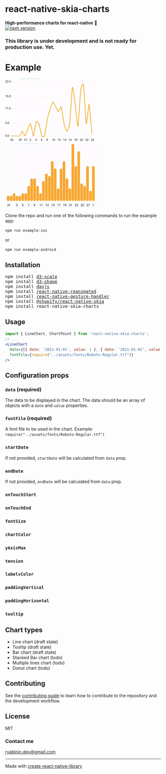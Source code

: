# react-native-skia-charts

**High-performance charts for react-native** 🚀  
[![npm version](https://img.shields.io/npm/v/react-native-skia-charts.svg?style=flat)](https://www.npmjs.com/package/react-native-skia-charts)

### This library is under development and is not ready for production use. Yet.

# Example

<img src="img/line-chart.gif" width="300" />
<img src="img/bar-chart.gif" width="300" />

Clone the repo and run one of the following commands to run the example app:

```js
npm run example:ios
```

or

```js
npm run example:android
```

## Installation

<pre>
npm install <a href="https://github.com/d3/d3-scale">d3-scale</a>
npm install <a href="https://github.com/d3/d3-shape">d3-shape</a>
npm install <a href="https://github.com/iamkun/dayjs">dayjs</a>
npm install <a href="https://github.com/software-mansion/react-native-reanimated">react-native-reanimated</a>
npm install <a href="https://github.com/software-mansion/react-native-gesture-handler">react-native-gesture-handler</a>
npm install <a href="https://github.com/Shopify/react-native-skia">@shopify/react-native-skia</a>
npm install react-native-skia-charts
</pre>

## Usage

```jsx
import { LineChart, ChartPoint } from 'react-native-skia-charts';
// ...
<LineChart
  data={[{ date: '2021-01-01', value: 1 }, { date: '2021-01-02', value: 2 }, ... ]}
  fontFile={require("../assets/fonts/Roboto-Regular.ttf")}
/>
```

## Configuration props

### `data` (required)
The data to be displayed in the chart. The data should be an array of objects with a `date` and `value` properties.

### `fontFile` (required)
A font file to be used in the chart. Example: `require("../assets/fonts/Roboto-Regular.ttf")`

### `startDate`

If not provided, `startDate` will be calculated from `data` prop.

### `endDate`

If not provided, `endDate` will be calculated from `data` prop.

### `onTouchStart`
### `onTouchEnd`
### `fontSize`
### `chartColor`
### `yAxisMax`
### `tension`
### `labelsColor`
### `paddingVertical`
### `paddingHorizontal`
### `tooltip`

## Chart types

- Line chart (draft state)
- Tooltip (draft state)
- Bar chart (draft state)
- Stacked Bar chart (todo)
- Multiple lines chart (todo)
- Donut chart (todo)

## Contributing

See the [contributing guide](CONTRIBUTING.md) to learn how to contribute to the repository and the development workflow.

## License

MIT

### Contact me

ryabinin.dev@gmail.com

---

Made with [create-react-native-library](https://github.com/callstack/react-native-builder-bob)
